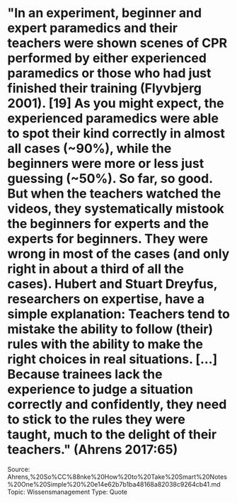 # "In an experiment, beginner and expert paramedics and their teachers were shown scenes of CPR performed by either experienced paramedics or those who had just finished their training (Flyvbjerg 2001). [19] As you might expect, the experienced paramedics were able to spot their kind correctly in almost all cases (~90%), while the beginners were more or less just guessing (~50%). So far, so good. But when the teachers watched the videos, they systematically mistook the beginners for experts and the experts for beginners. They were wrong in most of the cases (and only right in about a third of all the cases). Hubert and Stuart Dreyfus, researchers on expertise, have a simple explanation: Teachers tend to mistake the ability to follow (their) rules with the ability to make the right choices in real situations. […] Because trainees lack the experience to judge a situation correctly and confidently, they need to stick to the rules they were taught, much to the delight of their teachers." (Ahrens 2017:65)

Source: Ahrens,%20So%CC%88nke%20How%20to%20Take%20Smart%20Notes%20One%20Simple%20%20e14e62b7b1ba48168a82038c9264cb41.md
Topic: Wissensmanagement
Type: Quote